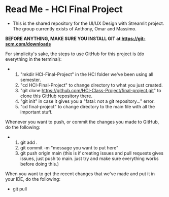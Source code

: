 # Read Me - HCI Final Project
- This is the shared repository for the UI/UX Design with Streamlit project. The group currently exists of Anthony, Omar and Massimo.

**BEFORE ANYTHING, MAKE SURE YOU INSTALL GIT at https://git-scm.com/downloads**

For simplicity's sake, the steps to use GitHub for this project is (do everything in the terminal):

- 1. "mkdir HCI-Final-Project" in the HCI folder we've been using all semester.
  2. "cd HCI-Final-Project" to change directory to what you just created.
  3. "git clone https://github.com/HCI-Class-Project/final-project.git" to clone this GitHub repository there.
  4. "git init" in case it gives you a "fatal: not a git repository..." error.
  5. "cd final-project" to change directory to the main file with all the important stuff.

Whenever you want to push, or commit the changes you made to GitHub, do the following:
- 1. git add .
  2. git commit -m "message you want to put here"
  3. git push origin main (this is if creating issues and pull requests gives issues, just push to main. just try and make sure everything works before doing this.)

When you want to get the recent changes that we've made and put it in your IDE, do the following:
- git pull
